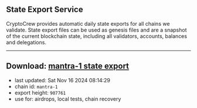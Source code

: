 ## State Export Service
CryptoCrew provides automatic daily state exports for all chains we validate. State export files can be used as genesis files and are a snapshot of the current blockchain state, including all validators, accounts, balances and delegations.

---
**Download: [mantra-1 state export](https://dl-eu2.ccvalidators.com/SERVICE/mantrachain/mantra-1_export_907761.json)**
---

- last updated: Sat Nov 16 2024 08:14:29
- chain id: `mantra-1`
- export height: `907761`
- use for: airdrops, local tests, chain recovery
